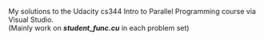 My solutions to the Udacity cs344 Intro to Parallel Programming course via Visual Studio. <br>
(Mainly work on ***student_func.cu*** in each problem set)
